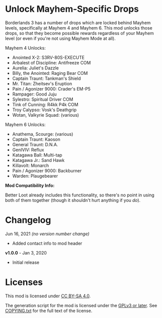 Unlock Mayhem-Specific Drops
============================

Borderlands 3 has a number of drops which are locked behind Mayhem levels,
specifically at Mayhem 4 and Mayhem 6.  This mod unlocks those drops, so that
they become possible rewards regardless of your Mayhem level (or even if you're
not using Mayhem Mode at all).

Mayhem 4 Unlocks:

* Anointed X-2: S3RV-80S-EXECUTE
* Arbalest of Discipline: Antifreeze COM
* Aurelia: Juliet's Dazzle
* Billy, the Anointed: Raging Bear COM
* Captain Traunt: Tankman's Shield
* Mr. Titan: Zheitsev's Eruption
* Pain / Agonizer 9000: Crader's EM-P5
* Rampager: Good Juju
* Sylestro: Spiritual Driver COM
* Tink of Cunning: R4kk P4k COM
* Troy Calypso: Vosk's Deathgrip
* Wotan, Valkyrie Squad: (various)

Mayhem 6 Unlocks:

* Anathema, Scourge: (various)
* Captain Traunt: Kaoson
* General Traunt: D.N.A.
* GenIVIV: Reflux
* Katagawa Ball: Multi-tap
* Katagawa Jr.: Sand Hawk
* Killavolt: Monarch
* Pain / Agonizer 9000: Backburner
* Warden: Plaugebearer

**Mod Compatibility Info:**

Better Loot already includes this functionality, so there's no point in using
both of them together (though it shouldn't hurt anything if you *do*).

Changelog
=========

Jun 16, 2021 *(no version number change)*
 * Added contact info to mod header

**v1.0.0** - Jan 3, 2020
 * Initial release
 
Licenses
========

This mod is licensed under [CC BY-SA 4.0](https://creativecommons.org/licenses/by-sa/4.0/).

The generation script for the mod is licensed under the
[GPLv3 or later](https://www.gnu.org/licenses/quick-guide-gplv3.html).
See [COPYING.txt](../../COPYING.txt) for the full text of the license.

